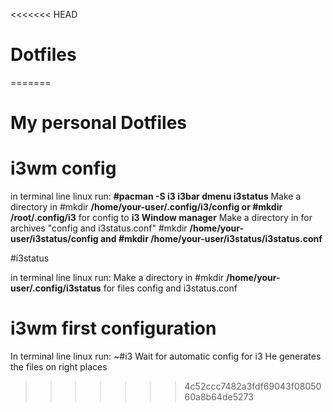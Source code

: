 <<<<<<< HEAD
# Dotfiles
=======
# My personal Dotfiles

# i3wm config

in terminal line linux run:
<b>#pacman -S i3 i3bar dmenu i3status</b>
Make a directory in #mkdir <b>/home/your-user/.config/i3/config or #mkdir /root/.config/i3</b> for config to <strong>i3 Window manager</strong>
Make a directory in for archives "config and i3status.conf" #mkdir <b>/home/your-user/i3status/config and #mkdir /home/your-user/i3status/i3status.conf</b>

#i3status

in terminal line linux run:
Make a directory in #mkdir <b>/home/your-user/.config/i3status</b> for files config and i3status.conf

# i3wm first configuration

In terminal line linux run:
~#i3 
Wait for automatic config for i3
He generates the files on right places


>>>>>>> 4c52ccc7482a3fdf69043f0805060a8b64de5273
